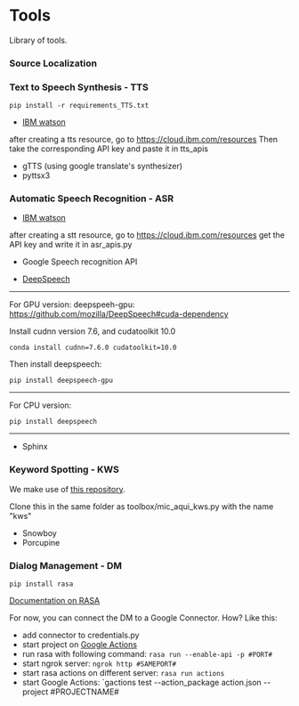 # Tools
Library of tools.

### Source Localization


### Text to Speech Synthesis - TTS

`pip install -r requirements_TTS.txt`

* [IBM watson](https://cloud.ibm.com/apidocs/speech-to-text?code=python)

after creating a tts resource, go to https://cloud.ibm.com/resources
Then take the corresponding API key and paste it in tts_apis

* gTTS (using google translate's synthesizer)
* pyttsx3

### Automatic Speech Recognition - ASR

* [IBM watson](https://cloud.ibm.com/apidocs/speech-to-text?code=python)

after creating a stt resource, go to https://cloud.ibm.com/resources
get the API key and write it in asr_apis.py

* Google Speech recognition API

* [DeepSpeech](https://cloud.ibm.com/apidocs/speech-to-text?code=python)

------------------------
For GPU version:
deepspeeh-gpu:
https://github.com/mozilla/DeepSpeech#cuda-dependency

Install cudnn version 7.6, and cudatoolkit 10.0

`conda install cudnn=7.6.0 cudatoolkit=10.0`

Then install deepspeech:

`pip install deepspeech-gpu`

-----------------------
For CPU version:

`pip install deepspeech`

------------------------


* Sphinx

### Keyword Spotting - KWS

We make use of [this repository](https://github.com/Picovoice/wakeword-benchmark).

Clone this in the same folder as toolbox/mic_aqui_kws.py with the name "kws"

* Snowboy
* Porcupine

### Dialog Management - DM

`pip install rasa`

[Documentation on RASA](https://rasa.com/docs/rasa/)

For now, you can connect the DM to a Google Connector. How? Like this:

* add connector to credentials.py
* start project on [Google Actions](https://console.actions.google.com)
* run rasa with following command: `rasa run --enable-api -p #PORT#`
* start ngrok server: `ngrok http #SAMEPORT#`
* start rasa actions on different server: `rasa run actions`
* start Google Actions: `gactions test --action_package action.json --project #PROJECTNAME#
